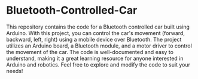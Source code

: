 # Bluetooth-Controlled-Car
This repository contains the code for a Bluetooth controlled car built using Arduino. With this project, you can control the car's movement (forward, backward, left, right) using a mobile device over Bluetooth. The project utilizes an Arduino board, a Bluetooth module, and a motor driver to control the movement of the car. The code is well-documented and easy to understand, making it a great learning resource for anyone interested in Arduino and robotics. Feel free to explore and modify the code to suit your needs!
